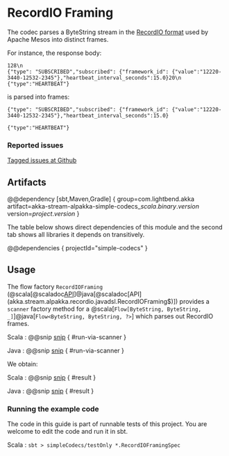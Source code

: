 # RecordIO Framing

The codec parses a ByteString stream in the
[RecordIO format](http://mesos.apache.org/documentation/latest/recordio/) used by Apache Mesos into distinct frames.

For instance, the response body:
```
128\n
{"type": "SUBSCRIBED","subscribed": {"framework_id": {"value":"12220-3440-12532-2345"},"heartbeat_interval_seconds":15.0}20\n
{"type":"HEARTBEAT"}
```
is parsed into frames:
```
{"type": "SUBSCRIBED","subscribed": {"framework_id": {"value":"12220-3440-12532-2345"},"heartbeat_interval_seconds":15.0}
```
```
{"type":"HEARTBEAT"}
```


### Reported issues

[Tagged issues at Github](https://github.com/akka/alpakka/labels/p%3Arecordio)


## Artifacts

@@dependency [sbt,Maven,Gradle] {
  group=com.lightbend.akka
  artifact=akka-stream-alpakka-simple-codecs_$scala.binary.version$
  version=$project.version$
}

The table below shows direct dependencies of this module and the second tab shows all libraries it depends on transitively.

@@dependencies { projectId="simple-codecs" }


## Usage

The flow factory `RecordIOFraming` (@scala[@scaladoc[API](akka.stream.alpakka.recordio.scaladsl.RecordIOFraming$)]@java[@scaladoc[API](akka.stream.alpakka.recordio.javadsl.RecordIOFraming$)]) provides a `scanner`
factory method for a @scala[`Flow[ByteString, ByteString, _]`]@java[`Flow<ByteString, ByteString, ?>`] which parses out RecordIO frames.

Scala
: @@snip [snip](/simple-codecs/src/test/scala/docs/scaladsl/RecordIOFramingSpec.scala) { #run-via-scanner }

Java
: @@snip [snip](/simple-codecs/src/test/java/docs/javadsl/RecordIOFramingTest.java) { #run-via-scanner }

We obtain:

Scala
: @@snip [snip](/simple-codecs/src/test/scala/docs/scaladsl/RecordIOFramingSpec.scala) { #result }

Java
: @@snip [snip](/simple-codecs/src/test/java/docs/javadsl/RecordIOFramingTest.java) { #result }


### Running the example code

The code in this guide is part of runnable tests of this project. You are welcome to edit the code and run it in sbt.

Scala
:   ```
    sbt
    > simpleCodecs/testOnly *.RecordIOFramingSpec
    ```
